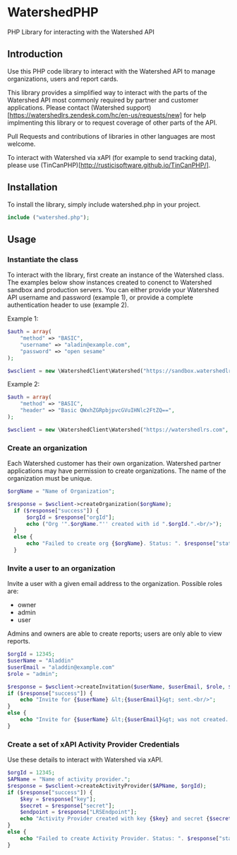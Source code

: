 # WatershedPHP
PHP Library for interacting with the Watershed API

## Introduction
Use this PHP code library to interact with the Watershed API to manage organizations, users and report cards. 

This library provides a simplified way to interact with the parts of the Watershed API most commonly required by
partner and customer applications. Please contact (Watershed support)[https://watershedlrs.zendesk.com/hc/en-us/requests/new] 
for help implmenting this library or to request coverage of other parts of the API. 

Pull Requests and contributions of libraries in other languages are most welcome. 

To interact with Watershed via xAPI (for example to send tracking data), please 
use (TinCanPHP)[http://rusticisoftware.github.io/TinCanPHP/].

## Installation
To install the library, simply include watershed.php in your project. 

```php
include ("watershed.php");
```

## Usage

### Instantiate the class
To interact with the library, first create an instance of the Watershed class. 
The examples below show instances created to conenct to Watershed sandbox and production servers. You
can either provide your Watershed API username and password (example 1), or provide a complete authentication 
header to use (example 2). 

Example 1:
```php
$auth = array(
    "method" => "BASIC",
    "username" => "aladin@example.com",
    "password" => "open sesame"
);

$wsclient = new \WatershedClient\Watershed("https://sandbox.watershedlrs.com", $auth);
```

Example 2:
```php
$auth = array(
    "method" => "BASIC",
    "header" => "Basic QWxhZGRpbjpvcGVuIHNlc2FtZQ==",
);

$wsclient = new \WatershedClient\Watershed("https://watershedlrs.com", $auth);
```

### Create an organization
Each Watershed customer has their own organization. Watershed partner applications may have permission to create
organizations. The name of the organization must be unique. 

```php
$orgName = "Name of Organization";

$response = $wsclient->createOrganization($orgName);
  if ($response["success"]) {
      $orgId = $response["orgId"];
      echo ("Org '".$orgName."'' created with id ".$orgId.".<br/>");
  } 
  else {
      echo "Failed to create org {$orgName}. Status: ". $response["status"].". The server said: ".$response["content"]."<br/>";
  }
```

### Invite a user to an organization
Invite a user with a given email address to the organization. Possible roles are:

* owner
* admin
* user

Admins and owners are able to create reports; users are only able to view reports. 

```php
$orgId = 12345;
$userName = "Aladdin"
$userEmail = "aladdin@example.com"
$role = "admin";

$response = $wsclient->createInvitation($userName, $userEmail, $role, $orgId);
if ($response["success"]) {
    echo "Invite for {$userName} &lt;{$userEmail}&gt; sent.<br/>";
} 
else {
    echo "Invite for {$userName} &lt;{$userEmail}&gt; was not created. The server said: ".$response["content"]."<br/>";
}
```

### Create a set of xAPI Activity Provider Credentials
Use these details to interact with Watershed via xAPI.

```php
$orgId = 12345;
$APName = "Name of activity provider.";
$response = $wsclient->createActivityProvider($APName, $orgId);
if ($response["success"]) {
    $key = $response["key"];
    $secret = $response["secret"];
    $endpoint = $response["LRSEndpoint"];
    echo "Activity Provider created with key {$key} and secret {$secret}. Endpoint: {$endpoint} <br/>";
} 
else {
    echo "Failed to create Activity Provider. Status: ". $response["status"].". The server said: ".$response["content"]."<br/>";
}
```
